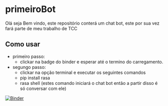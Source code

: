 # primeiroBot
Olá seja Bem vindo, este repositório conterá um chat bot, este por sua vez fará parte de meu trabalho de TCC

## Como usar
- primeiro passo:
  -  clickar na badge do binder e esperar até o termino do carregamento.
- segungo passo:
  - clickar na opção terminal e executar os seguintes comandos
  - pip install rasa
  - rasa shell (estes comando iniciará o chat bot então a partir disso é só conversar com ele)

[![Binder](https://mybinder.org/badge_logo.svg)](https://mybinder.org/v2/gh/Prof-Felipe-Costa/primeiroBot/HEAD)
